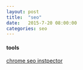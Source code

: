 ```yaml
---
layout: post
title:  "seo"
date:   2015-7-20 08:00:00
categories: seo
---
```


#### tools
[chrome seo instpector](https://chrome.google.com/webstore/detail/meta-seo-inspector/ibkclpciafdglkjkcibmohobjkcfkaef?hl=en)

